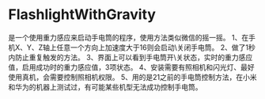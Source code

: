 # FlashlightWithGravity
是一个使用重力感应来启动手电筒的程序，使用方法类似微信的摇一摇。
1、在手机X、Y、Z轴上任意一个方向上加速度大于16则会启动\关闭手电筒。
2、做了1秒内防止重复触发的方法。
3、界面上可以看到手电筒开\关状态，实时的重力感应值，启用成功时的重力感应值，3项状态。
4、安装需要有照相机和闪光灯、最好使用真机，会需要控制照相机权限。
5、用的是21之前的手电筒控制方法，在小米和华为的机器上测试过，有可能某些机型无法成功控制手电筒。
